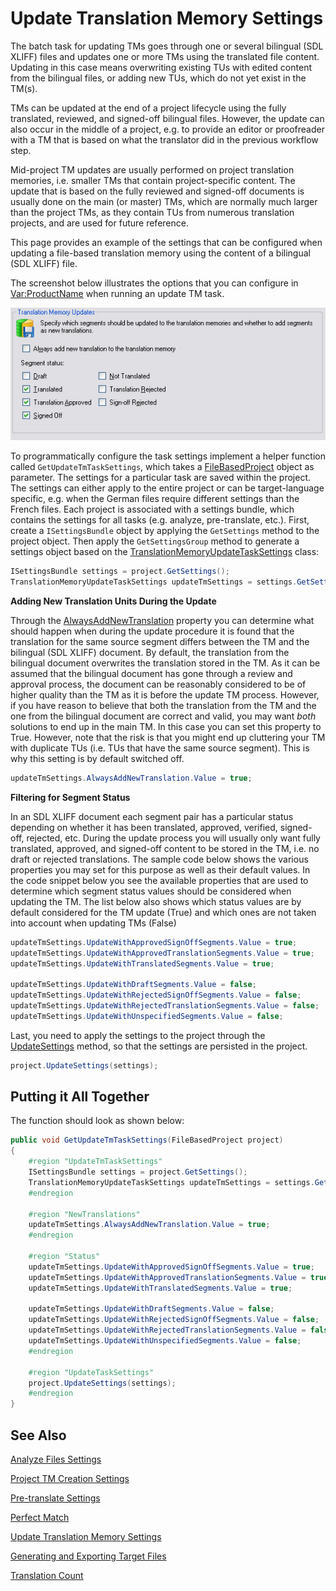 Update Translation Memory Settings
==

The batch task for updating TMs goes through one or several bilingual (SDL XLIFF) files and updates one or more TMs using the translated file content. Updating in this case means overwriting existing TUs with edited content from the bilingual files, or adding new TUs, which do not yet exist in the TM(s).

TMs can be updated at the end of a project lifecycle using the fully translated, reviewed, and signed-off bilingual files. However, the update can also occur in the middle of a project, e.g. to provide an editor or proofreader with a TM that is based on what the translator did in the previous workflow step.

Mid-project TM updates are usually performed on project translation memories, i.e. smaller TMs that contain project-specific content. The update that is based on the fully reviewed and signed-off documents is usually done on the main (or master) TMs, which are normally much larger than the project TMs, as they contain TUs from numerous translation projects, and are used for future reference.

This page provides an example of the settings that can be configured when updating a file-based translation memory using the content of a bilingual (SDL XLIFF) file.

The screenshot below illustrates the options that you can configure in <Var:ProductName> when running an update TM task.

![ProjectApiUpdateTmSettings](images/ProjectApiUpdateTmSettings.jpg)


To programmatically configure the task settings implement a helper function called ```GetUpdateTmTaskSettings```, which takes a [FileBasedProject](../../api/projectautomation/Sdl.ProjectAutomation.FileBased.FileBasedProject.yml) object as parameter. The settings for a particular task are saved within the project. The settings can either apply to the entire project or can be target-language specific, e.g. when the German files require different settings than the French files. Each project is associated with a settings bundle, which contains the settings for all tasks (e.g. analyze, pre-translate, etc.). First, create a ```ISettingsBundle``` object by applying the ```GetSettings``` method to the project object. Then apply the ```GetSettingsGroup``` method to generate a settings object based on the [TranslationMemoryUpdateTaskSettings](../../api/projectautomation/Sdl.ProjectAutomation.Settings.TranslationMemoryUpdateTaskSettings.yml) class:

```CS
ISettingsBundle settings = project.GetSettings();
TranslationMemoryUpdateTaskSettings updateTmSettings = settings.GetSettingsGroup<TranslationMemoryUpdateTaskSettings>();
```

**Adding New Translation Units During the Update**

Through the [AlwaysAddNewTranslation](../../api/projectautomation/Sdl.ProjectAutomation.Settings.TranslationMemoryUpdateTaskSettings.yml#Sdl_ProjectAutomation_Settings_TranslationMemoryUpdateTaskSettings_AlwaysAddNewTranslation) property you can determine what should happen when during the update procedure it is found that the translation for the same source segment differs between the TM and the bilingual (SDL XLIFF) document. By default, the translation from the bilingual document overwrites the translation stored in the TM. As it can be assumed that the bilingual document has gone through a review and approval process, the document can be reasonably considered to be of higher quality than the TM as it is before the update TM process. However, if you have reason to believe that both the translation from the TM and the one from the bilingual document are correct and valid, you may want *both* solutions to end up in the main TM. In this case you can set this property to True. However, note that the risk is that you might end up cluttering your TM with duplicate TUs (i.e. TUs that have the same source segment). This is why this setting is by default switched off.

```CS
updateTmSettings.AlwaysAddNewTranslation.Value = true;
```

**Filtering for Segment Status**

In an SDL XLIFF document each segment pair has a particular status depending on whether it has been translated, approved, verified, signed-off, rejected, etc. During the update process you will usually only want fully translated, approved, and signed-off content to be stored in the TM, i.e. no draft or rejected translations. The sample code below shows the various properties you may set for this purpose as well as their default values. In the code snippet below you see the available properties that are used to determine which segment status values should be considered when updating the TM. The list below also shows which status values are by default considered for the TM update (True) and which ones are not taken into account when updating TMs (False)

```CS
updateTmSettings.UpdateWithApprovedSignOffSegments.Value = true;
updateTmSettings.UpdateWithApprovedTranslationSegments.Value = true;
updateTmSettings.UpdateWithTranslatedSegments.Value = true;

updateTmSettings.UpdateWithDraftSegments.Value = false;
updateTmSettings.UpdateWithRejectedSignOffSegments.Value = false;
updateTmSettings.UpdateWithRejectedTranslationSegments.Value = false;
updateTmSettings.UpdateWithUnspecifiedSegments.Value = false;
```


Last, you need to apply the settings to the project through the [UpdateSettings](../../api/projectautomation/Sdl.ProjectAutomation.FileBased.FileBasedProject.yml#Sdl_ProjectAutomation_FileBased_FileBasedProject_UpdateSettings_Sdl_Core_Globalization_Language_Sdl_Core_Settings_ISettingsBundle_) method, so that the settings are persisted in the project.

```CS
project.UpdateSettings(settings);
```

Putting it All Together
--

The function should look as shown below:

```CS
public void GetUpdateTmTaskSettings(FileBasedProject project)
{
    #region "UpdateTmTaskSettings"
    ISettingsBundle settings = project.GetSettings();
    TranslationMemoryUpdateTaskSettings updateTmSettings = settings.GetSettingsGroup<TranslationMemoryUpdateTaskSettings>();
    #endregion

    #region "NewTranslations"
    updateTmSettings.AlwaysAddNewTranslation.Value = true;
    #endregion

    #region "Status"
    updateTmSettings.UpdateWithApprovedSignOffSegments.Value = true;
    updateTmSettings.UpdateWithApprovedTranslationSegments.Value = true;
    updateTmSettings.UpdateWithTranslatedSegments.Value = true;

    updateTmSettings.UpdateWithDraftSegments.Value = false;
    updateTmSettings.UpdateWithRejectedSignOffSegments.Value = false;
    updateTmSettings.UpdateWithRejectedTranslationSegments.Value = false;
    updateTmSettings.UpdateWithUnspecifiedSegments.Value = false;
    #endregion

    #region "UpdateTaskSettings"
    project.UpdateSettings(settings);
    #endregion
}
```

See Also
--



[Analyze Files Settings](analyze_files_settings.md)

[Project TM Creation Settings](project_tm_creation_settings.md)

[Pre-translate Settings](pre_translate_settings.md)

[Perfect Match](perfect_match.md)

[Update Translation Memory Settings](update_translation_memory_settings.md)

[Generating and Exporting Target Files](generating_and_exporting_target_files.md)

[Translation Count](translation_count.md)
